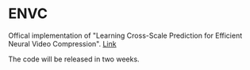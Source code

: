 # ENVC
Offical implementation of "Learning Cross-Scale Prediction for Efficient Neural Video Compression". [Link](https://arxiv.org/abs/2112.13309)

The code will be released in two weeks.
